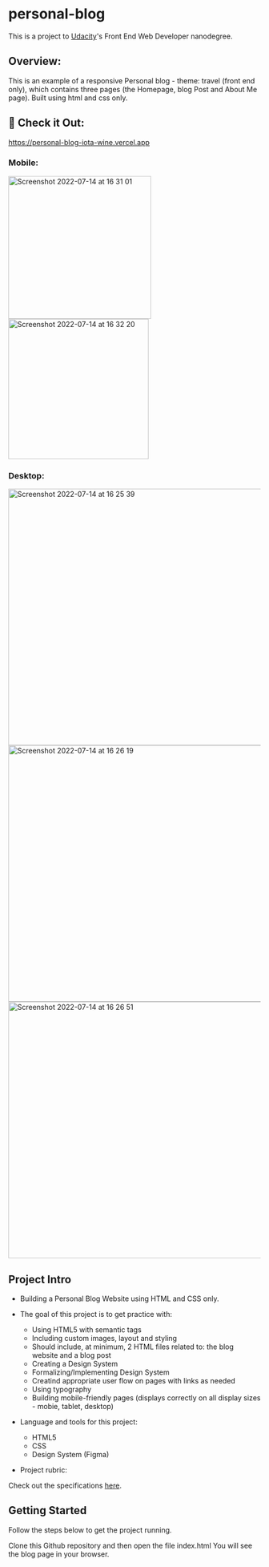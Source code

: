 # personal-blog

This is a project to [Udacity](https://www.udacity.com/us)'s Front End Web Developer nanodegree.

## Overview:

This is an example of a responsive Personal blog - theme: travel (front end only), which contains three pages (the Homepage, blog Post and About Me page). Built using html and css only.

## 👀 Check it Out: 

https://personal-blog-iota-wine.vercel.app

### Mobile:

<img width="285" alt="Screenshot 2022-07-14 at 16 31 01" src="https://user-images.githubusercontent.com/78409024/179207598-e37b8626-ef14-4cdb-b313-e45480465132.png"> <img width="280" alt="Screenshot 2022-07-14 at 16 32 20" src="https://user-images.githubusercontent.com/78409024/179207629-f413a142-a8d1-44eb-a279-4a0ca7329873.png">

### Desktop:

<img width="512" alt="Screenshot 2022-07-14 at 16 25 39" src="https://user-images.githubusercontent.com/78409024/179207146-a1989579-f5c9-4dbc-bacc-8c4feb5f302e.png">  

<img width="512" alt="Screenshot 2022-07-14 at 16 26 19" src="https://user-images.githubusercontent.com/78409024/179207309-d9aaa6c2-bd08-41e8-b094-5dc737c19a3a.png">

<img width="512" alt="Screenshot 2022-07-14 at 16 26 51" src="https://user-images.githubusercontent.com/78409024/179208914-fa308116-c520-4b36-9c29-450eb273118d.png">

## Project Intro

* Building a Personal Blog Website using HTML and CSS only.

* The goal of this project is to get practice with:

  - Using HTML5 with semantic tags
  - Including custom images, layout and styling
  - Should include, at minimum, 2 HTML files related to: the blog website and a blog post
  - Creating a Design System
  - Formalizing/Implementing Design System
  - Creatind appropriate user flow on pages with links as needed 
  - Using typography
  - Building mobile-friendly pages (displays correctly on all display sizes - mobie, tablet, desktop)

* Language and tools for this project:

  - HTML5
  - CSS
  - Design System (Figma)

* Project rubric: 

Check out the specifications [here](https://review.udacity.com/#!/rubrics/2667/view).

## Getting Started

Follow the steps below to get the project running.

Clone this Github repository and then open the file index.html
You will see the blog page in your browser.
